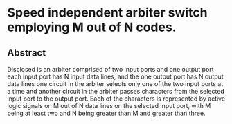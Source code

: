 # Speed independent arbiter switch employing M out of N codes.

## Abstract
Disclosed is an arbiter comprised of two input ports and one output port each input port has N input data lines, and the one output port has N output data lines one circuit in the arbiter selects only one of the two input ports at a time and another circuit in the arbiter passes characters from the selected input port to the output port. Each of the characters is represented by active logic signals on M out of N data lines on the selected input port, with M being at least two and N being greater than M and greater than three.